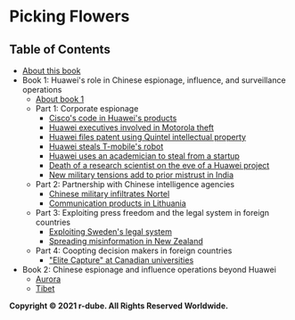 
# Picking Flowers
## Table of Contents
* [About this book](about.md)
* Book 1: Huawei's role in Chinese espionage, influence, and surveillance operations
  * [About book 1](about-1.md)
  * Part 1: Corporate espionage
    * [Cisco's code in Huawei's products](cisco.md)
    * [Huawei executives involved in Motorola theft](motorola.md)
    * [Huawei files patent using Quintel intellectual property](quintel.md)
    * [Huawei steals T-mobile's robot](tmobile.md)
    * [Huawei uses an academician to steal from a startup](cnex.md)
    * [Death of a research scientist on the eve of a Huawei project](ime.md)
    * [New military tensions add to prior mistrust in India](india.md)
  * Part 2: Partnership with Chinese intelligence agencies
    * [Chinese military infiltrates Nortel](nortel.md)
    * [Communication products in Lithuania](lithuania.md)
  * Part 3: Exploiting press freedom and the legal system in foreign countries
    * [Exploiting Sweden's legal system](sweden.md)
    * [Spreading misinformation in New Zealand](nz.md)
  * Part 4: Coopting decision makers in foreign countries
    * ["Elite Capture" at Canadian universities](canada-univ.md)
* Book 2: Chinese espionage and influence operations beyond Huawei
  * [Aurora](aurora.md)
  * [Tibet](tibet.md)

**Copyright © 2021 r-dube. All Rights Reserved Worldwide.**